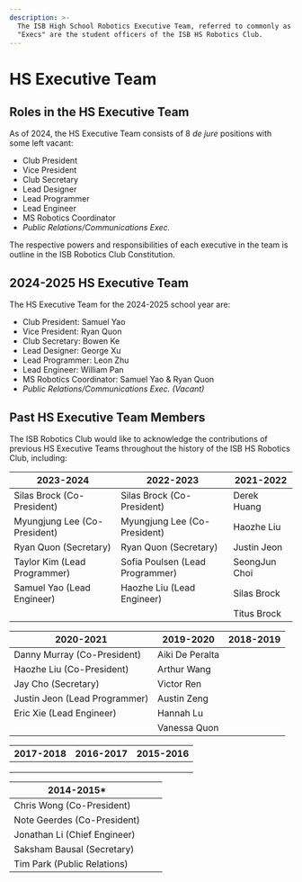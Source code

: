 ```yaml
---
description: >-
  The ISB High School Robotics Executive Team, referred to commonly as the
  "Execs" are the student officers of the ISB HS Robotics Club.
---
```


# HS Executive Team

## Roles in the HS Executive Team

As of 2024, the HS Executive Team consists of 8 _de jure_ positions with some left vacant:

* Club President
* Vice President
* Club Secretary
* Lead Designer
* Lead Programmer
* Lead Engineer
* MS Robotics Coordinator
* _Public Relations/Communications Exec._&#x20;

The respective powers and responsibilities of each executive in the team is outline in the ISB Robotics Club Constitution.&#x20;

## 2024-2025 HS Executive Team

The HS Executive Team for the 2024-2025 school year are:

* Club President: Samuel Yao
* Vice President: Ryan Quon
* Club Secretary: Bowen Ke&#x20;
* Lead Designer: George Xu&#x20;
* Lead Programmer: Leon Zhu&#x20;
* Lead Engineer: William Pan&#x20;
* MS Robotics Coordinator: Samuel Yao & Ryan Quon&#x20;
* _Public Relations/Communications Exec. (Vacant)_

## Past HS Executive Team Members

The ISB Robotics Club would like to acknowledge the contributions of previous HS Executive Teams throughout the history of the ISB HS Robotics Club, including:

| 2023-2024                    | 2022-2023                       | 2021-2022     |
| ---------------------------- | ------------------------------- | ------------- |
| Silas Brock (Co-President)   | Silas Brock (Co-President)      | Derek Huang   |
| Myungjung Lee (Co-President) | Myungjung Lee (Co-President)    | Haozhe Liu    |
| Ryan Quon (Secretary)        | Ryan Quon (Secretary)           | Justin Jeon   |
| Taylor Kim (Lead Programmer) | Sofia Poulsen (Lead Programmer) | SeongJun Choi |
| Samuel Yao (Lead Engineer)   | Haozhe Liu (Lead Engineer)      | Silas Brock   |
|                              |                                 | Titus Brock   |



| 2020-2021                     | 2019-2020       | 2018-2019 |
| ----------------------------- | --------------- | --------- |
| Danny Murray (Co-President)   | Aiki De Peralta |           |
| Haozhe Liu (Co-President)     | Arthur Wang     |           |
| Jay Cho (Secretary)           | Victor Ren      |           |
| Justin Jeon (Lead Programmer) | Austin Zeng     |           |
| Eric Xie (Lead Engineer)      | Hannah Lu       |           |
|                               | Vanessa Quon    |           |

| 2017-2018 | 2016-2017 | 2015-2016 |
| --------- | --------- | --------- |
|           |           |           |
|           |           |           |
|           |           |           |

| 2014-2015\*                  |   |   |
| ---------------------------- | - | - |
| Chris Wong (Co-President)    |   |   |
| Note Geerdes (Co-President)  |   |   |
| Jonathan Li (Chief Engineer) |   |   |
| Saksham Bausal (Secretary)   |   |   |
| Tim Park (Public Relations)  |   |   |
